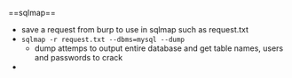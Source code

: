 ==sqlmap==
- save a request from burp to use in sqlmap such as request.txt
- `sqlmap -r request.txt --dbms=mysql --dump`
	- dump attemps to output entire database and get table names, users and passwords to crack
- 